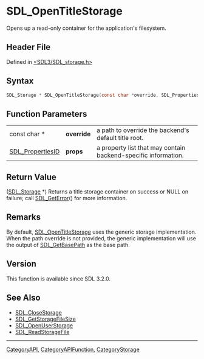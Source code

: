# SDL_OpenTitleStorage

Opens up a read-only container for the application's filesystem.

## Header File

Defined in [<SDL3/SDL_storage.h>](https://github.com/libsdl-org/SDL/blob/main/include/SDL3/SDL_storage.h)

## Syntax

```c
SDL_Storage * SDL_OpenTitleStorage(const char *override, SDL_PropertiesID props);
```

## Function Parameters

|                                      |              |                                                                |
| ------------------------------------ | ------------ | -------------------------------------------------------------- |
| const char *                         | **override** | a path to override the backend's default title root.           |
| [SDL_PropertiesID](SDL_PropertiesID) | **props**    | a property list that may contain backend-specific information. |

## Return Value

([SDL_Storage](SDL_Storage) *) Returns a title storage container on success
or NULL on failure; call [SDL_GetError](SDL_GetError)() for more
information.

## Remarks

By default, [SDL_OpenTitleStorage](SDL_OpenTitleStorage) uses the generic
storage implementation. When the path override is not provided, the generic
implementation will use the output of [SDL_GetBasePath](SDL_GetBasePath) as
the base path.

## Version

This function is available since SDL 3.2.0.

## See Also

- [SDL_CloseStorage](SDL_CloseStorage)
- [SDL_GetStorageFileSize](SDL_GetStorageFileSize)
- [SDL_OpenUserStorage](SDL_OpenUserStorage)
- [SDL_ReadStorageFile](SDL_ReadStorageFile)

----
[CategoryAPI](CategoryAPI), [CategoryAPIFunction](CategoryAPIFunction), [CategoryStorage](CategoryStorage)

